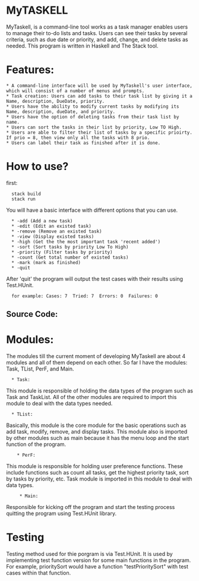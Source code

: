 # MyTASKELL

MyTaskell, is a command-line tool works as a task manager enables users to manage their 
to-do lists and tasks. Users can see their tasks by several criteria, such as due date or priority, and 
add, change, and delete tasks as needed. This program is written in Haskell and The Stack tool.

# Features:
    * A command-line interface will be used by MyTaskell's user interface, which will consist of a number of menus and prompts.
    * Task creation: Users can add tasks to their task list by giving it a Name, description, DueDate, priority.
    * Users have the ability to modify current tasks by modifying its Name, description, dueDate, and priority.
    * Users have the option of deleting tasks from their task list by name.
    * Users can sort the tasks in their list by priority, Low TO High.
    * Users are able to filter their list of tasks by a specific prioirty. If prio = 8, then view only all the tasks with 8 prio.
    * Users can label their task as finished after it is done.

# How to use?
   first:
   
      stack build
      stack run
   
   You will have a basic interface with different options that you can use.
   
      * -add (Add a new task)
      * -edit (Edit an existed task)
      * -remove (Remove an existed task)
      * -view (Display existed tasks)
      * -high (Get the the most important task 'recent added')
      * -sort (Sort tasks by priority Low To High)
      * -priority (Filter tasks by priority)
      * -count (Get total number of existed tasks)
      * -mark (mark as finished)
      * -quit
      
   After 'quit' the program will output the test cases with their results using Test.HUnit.
   
      for example: Cases: 7  Tried: 7  Errors: 0  Failures: 0


## Source Code:
   # Modules:
   The modules till the current moment of developing MyTaskell are about 4 modules and all of them depend on each other. So far I have the modules: Task, TList, PerF, and Main.
   
      * Task:
   This module is responsible of holding the data types of the program such as Task and TaskList. All of the other modules are required to import this module to deal with the data types needed.
    
      * TList:
   
   Basically, this module is the core module for the basic operations such as add task, modify, remove, and display tasks. 
   This module also is imported by other modules such as main because it has the menu loop and the start function of the program.
        
        * PerF:
   This module is responsible for holding user preference functions. These include functions such as count all tasks, get the highest priority task, sort by tasks by priority, etc. 
   Task module is imported in this module to deal with data types. 
    
         * Main:
   Responsible for kicking off the program and start the testing process quitting the program using Test.HUnit library.

# Testing
Testing method used for thie porgram is via Test.HUnit. It is used by implementing test function version for some main functions in the program. For example, prioritySort would have a function "testPrioritySort" with test cases within that function.
